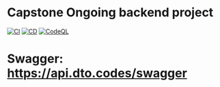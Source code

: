 # Capstone Ongoing backend project
[![CI](https://github.com/DTO-team/backend/actions/workflows/ci.yml/badge.svg)](https://github.com/DTO-team/backend/actions/workflows/ci.yml)
[![CD](https://github.com/DTO-team/backend/actions/workflows/cd.aws.yml/badge.svg)](https://github.com/DTO-team/backend/actions/workflows/cd.aws.yml)
[![CodeQL](https://github.com/DTO-team/backend/actions/workflows/codeql.yml/badge.svg)](https://github.com/DTO-team/backend/actions/workflows/codeql.yml)

# Swagger: https://api.dto.codes/swagger
